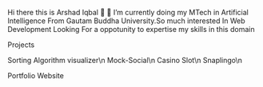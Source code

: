 Hi there this is Arshad Iqbal 👋
🔭 I’m currently doing my MTech in Artificial Intelligence From Gautam Buddha University.So much interested In Web Development Looking For a oppotunity to expertise my skills in this domain 





 
  
  


Projects


Sorting Algorithm visualizer\n
Mock-Social\n 
Casino Slot\n
Snaplingo\n

Portfolio Website
